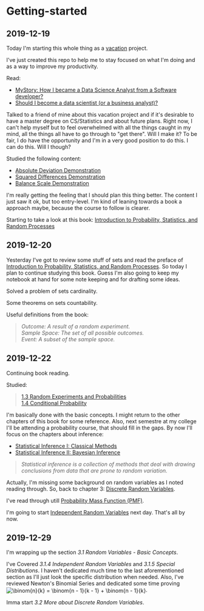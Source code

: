 # Getting-started

## 2019-12-19

Today I'm starting this whole thing as a [vacation](https://i.chzbgr.com/original/7876465408/hD3CCA60A/) project.

I've just created this repo to help me to stay focused on what I'm doing and as a way to improve my productivity.

Read:
* [MyStory: How I became a Data Science Analyst from a Software developer?](https://www.analyticsvidhya.com/blog/2017/01/mystory-how-i-became-data-science-analyst-from-software-developer/)
* [Should I become a data scientist (or a business analyst)?](https://www.analyticsvidhya.com/blog/2014/09/become-data-scientist-business-analyst/)

Talked to a friend of mine about this vacation project and if it's desirable to have a master degree on CS/Statistics and about future plans. Right now, I can't help myself but to feel overwhelmed with all the things caught in my mind, all the things all have to go through to "get there". Will I make it? To be fair, I do have the opportunity and I'm in a very good position to do this. I can do this. Will I though?

Studied the following content:
* [Absolute Deviation Demonstration](http://onlinestatbook.com/2/summarizing_distributions/median_sim.html)
* [Squared Differences Demonstration](http://onlinestatbook.com/2/summarizing_distributions/mean_sq_sim.html)
* [Balance Scale Demonstration](http://onlinestatbook.com/2/summarizing_distributions/balance.html)

I'm really getting the feeling that I should plan this thing better. The content I just saw it ok, but too entry-level. I'm kind of leaning towards a book a approach maybe, because the course to follow is clearer.

Starting to take a look at this book: [Introduction to Probability, Statistics, and Random Processes](https://www.probabilitycourse.com/)

## 2019-12-20

Yesterday I've got to review some stuff of sets and read the preface of [Introduction to Probability, Statistics, and Random Processes](https://www.probabilitycourse.com/). So today I plan to continue studying this book. Guess I'm also going to keep my notebook at hand for some note keeping and for drafting some ideas.


Solved a problem of sets cardinality.

Some theorems on sets countability.

Useful definitions from the book:
>_Outcome: A result of a random experiment._  
>_Sample Space: The set of all possible outcomes._  
>_Event: A subset of the sample space._

## 2019-12-22

Continuing book reading.

Studied:

>[1.3 Random Experiments and Probabilities](https://www.probabilitycourse.com/chapter1/1_3_1_random_experiments.php)  
>[1.4 Conditional Probability](https://www.probabilitycourse.com/chapter1/1_4_0_conditional_probability.php)  

I'm basically done with the basic concepts. I might return to the other chapters of this book for some reference. Also, next semestre at my college I'll be attending a probability course, that should fill in the gaps. By now I'll focus on the chapters about inference:
* [Statistical Inference I: Classical Methods](https://www.probabilitycourse.com/chapter8/8_1_0_intro.php)
* [Statistical Inference II: Bayesian Inference](https://www.probabilitycourse.com/chapter9/9_1_0_bayesian_inference.php)

>_Statistical inference is a collection of methods that deal with drawing conclusions from data that are prone to random variation._

Actually, I'm missing some background on random variables as I noted reading through. So, back to chapter 3: [Discrete Random Variables](https://www.probabilitycourse.com/chapter3/3_1_1_random_variables.php). 

I've read through utill [Probability Mass Function (PMF)](https://www.probabilitycourse.com/chapter3/3_1_3_pmf.php).

I'm going to start [Independent Random Variables](https://www.probabilitycourse.com/chapter3/3_1_4_independent_random_var.php) next day. That's all by now.

## 2019-12-29

I'm wrapping up the section _3.1 Random Variables - Basic Concepts_.

I've Covered _3.1.4 Independent Random Variables_ and _3.1.5 Special Distributions_. I haven't dedicated much time to the last aforementioned section as I'll just look the specific distribution when needed. Also, I've reviewed Newton's Binomial Series and dedicated some time proving <img src="https://latex.codecogs.com/png.latex?%5Cdpi%7B80%7D%20%5CLARGE%20%5Cbinom%7Bn%7D%7Bk%7D%20%3D%20%5Cbinom%7Bn%20-%201%7D%7Bk%20-%201%7D%20&plus;%20%5Cbinom%7Bn%20-%201%7D%7Bk%7D" align="center" border="0" alt="\binom{n}{k} = \binom{n - 1}{k - 1} + \binom{n - 1}{k}"/>.

Imma start _3.2 More about Discrete Random Variables_.


